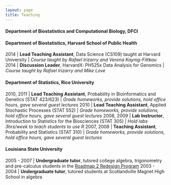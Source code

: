 ```yaml
---
layout: page
title: Teaching
---
```


#### Department of Biostatistics and Computational Biology, DFCI 

#### Department of Biostatistics, Harvard School of Public Health

2014 | **Lead Teaching Assistant**, Data Science (CS109) taught at Harvard University
| *Course taught by Rafael Irizarry and Verena Kaynig-Fittkau*
2014 | **Discussion Leader**, HarvardX: PH525x Data Analysis for Genomics
| *Course taught by Rafael Irizarry and Mike Love*

#### Department of Statistics, Rice University 

2010, 2011 | **Lead Teaching Assistant**, Probability in Bioinformatics and Genetics (STAT 423/623)
| *Grade homeworks, provide solutions, hold office hours, gave several guest lectures*
2010 | **Lead Teaching Assistant**, Applied Stochastic Processes (STAT 552)
| *Grade homeworks, provide solutions, hold office hours, gave several guest lectures*
2008, 2009 | **Lab Instructor**, Introduction to Statistics for the Biosciences (STAT 305)
| *Hold labs 3hrs/week to teach students to use R*
2007, 2008 | **Teaching Assistant**, Probability and Statistics (STAT 310)
| *Grade homeworks, provide solutions, hold office hours, gave several guest lectures*

#### Louisiana State University 

2005 - 2007 | **Undergraduate tutor**, tutored college algebra, trigonometry and pre-calculus students in the [Roadmap 2 Redesign Program](https://www.math.lsu.edu/dept/courses/1021/Redesign)
2003 - 2004 | **Undergraduate tutor**, tutored students at Scotlandville Magnet High School in algebra